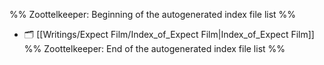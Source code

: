 %% Zoottelkeeper: Beginning of the autogenerated index file list  %%
- 🗂️ [[Writings/Expect Film/Index_of_Expect Film|Index_of_Expect Film]]
%% Zoottelkeeper: End of the autogenerated index file list  %%
